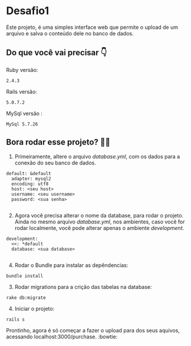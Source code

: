 # Desafio1

Este projeto, é uma simples interface web que permite o upload de um arquivo e salva o conteúdo dele no banco de dados.

## Do que você vai precisar :point_down:

Ruby versão: 
```
2.4.3
```

Rails versão:
```
5.0.7.2
```
MySql versão :
```
MySql 5.7.26
```

## Bora rodar esse projeto? :ok_woman:

1. Primeiramente, altere o arquivo _database.yml_, com os dados para a conexão do seu banco de dados.

```
default: &default
  adapter: mysql2
  encoding: utf8
  host: <seu host>
  username: <seu username>
  password: <sua senha>
  
```

2. Agora você precisa alterar o nome da database, para rodar o projeto. Ainda no mesmo arquivo  _database.yml_, nos ambientes, caso você for rodar localmente, você pode alterar apenas o ambiente _development_.

```
development:
  <<: *default
  database: <sua database>
  
```
4. Rodar o Bundle para instalar as depêndencias:
```
bundle install
```
3. Rodar migrations para a crição das tabelas na database:
```
rake db:migrate
```
4. Iniciar o projeto:

```
rails s
```

Prontinho, agora é só começar a fazer o upload para dos seus aquivos, acessando localhost:3000/purchase. :bowtie:
